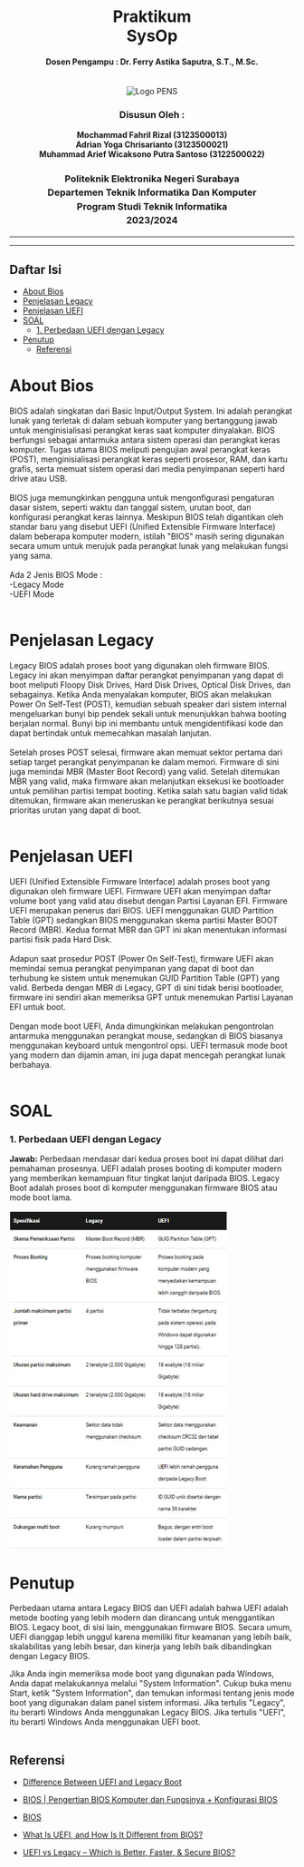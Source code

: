 <div align="center">
  <h1 style="text-align: center;font-weight: bold">Praktikum<br>SysOp</h1>
  <h4 style="text-align: center;">Dosen Pengampu : Dr. Ferry Astika Saputra, S.T., M.Sc.</h4>
</div>
<br />
<div align="center">
  <img src="https://upload.wikimedia.org/wikipedia/id/4/44/Logo_PENS.png" alt="Logo PENS">
  <h3 style="text-align: center;">Disusun Oleh : </h3>
  <p style="text-align: center;">
    <strong>Mochammad Fahril Rizal (3123500013)</strong><br>
    <strong>Adrian Yoga Chrisarianto (3123500021)</strong><br>
    <strong>Muhammad Arief Wicaksono Putra Santoso (3122500022)</strong>
  </p>

<h3 style="text-align: center;line-height: 1.5">Politeknik Elektronika Negeri Surabaya<br>Departemen Teknik Informatika Dan Komputer<br>Program Studi Teknik Informatika<br>2023/2024</h3>
  <hr><hr>
</div>

## Daftar Isi
- [About Bios](#about-bios)
- [Penjelasan Legacy](#penjelasan-legacy)
- [Penjelasan UEFI](#penjelasan-uefi)
- [SOAL](#soal)
    - [1. Perbedaan UEFI dengan Legacy](#1-perbedaan-uefi-dengan-legacy)
- [Penutup](#penutup)
  - [Referensi](#referensi)

# About Bios
BIOS adalah singkatan dari Basic Input/Output System. Ini adalah perangkat lunak yang terletak di dalam sebuah komputer yang bertanggung jawab untuk menginisialisasi perangkat keras saat komputer dinyalakan. BIOS berfungsi sebagai antarmuka antara sistem operasi dan perangkat keras komputer. Tugas utama BIOS meliputi pengujian awal perangkat keras (POST), menginisialisasi perangkat keras seperti prosesor, RAM, dan kartu grafis, serta memuat sistem operasi dari media penyimpanan seperti hard drive atau USB. <br><br>
 BIOS juga memungkinkan pengguna untuk mengonfigurasi pengaturan dasar sistem, seperti waktu dan tanggal sistem, urutan boot, dan konfigurasi perangkat keras lainnya. Meskipun BIOS telah digantikan oleh standar baru yang disebut UEFI (Unified Extensible Firmware Interface) dalam beberapa komputer modern, istilah "BIOS" masih sering digunakan secara umum untuk merujuk pada perangkat lunak yang melakukan fungsi yang sama. <br><br>
 Ada 2 Jenis BIOS Mode : <br>
 -Legacy Mode <br>
 -UEFI Mode <br><br>

 # Penjelasan Legacy
 Legacy BIOS adalah proses boot yang digunakan oleh firmware BIOS. Legacy ini akan menyimpan daftar perangkat penyimpanan yang dapat di boot meliputi Floopy Disk Drives, Hard Disk Drives, Optical Disk Drives, dan sebagainya. Ketika Anda menyalakan komputer, BIOS akan melakukan Power On Self-Test (POST), kemudian sebuah speaker dari sistem internal mengeluarkan bunyi bip pendek sekali untuk menunjukkan bahwa booting berjalan normal. Bunyi bip ini membantu untuk mengidentifikasi kode dan dapat bertindak untuk memecahkan masalah lanjutan.<br><br>
 Setelah proses POST selesai, firmware akan memuat sektor pertama dari setiap target perangkat penyimpanan ke dalam memori. Firmware di sini juga memindai MBR (Master Boot Record) yang valid. Setelah ditemukan MBR yang valid, maka firmware akan melanjutkan eksekusi ke bootloader untuk pemilihan partisi tempat booting. Ketika salah satu bagian valid tidak ditemukan, firmware akan meneruskan ke perangkat berikutnya sesuai prioritas urutan yang dapat di boot.<br><br>

# Penjelasan UEFI
UEFI (Unified Extensible Firmware Interface) adalah proses boot yang digunakan oleh firmware UEFI. Firmware UEFI akan menyimpan daftar volume boot yang valid atau disebut dengan Partisi Layanan EFI. Firmware UEFI merupakan penerus dari BIOS. UEFI menggunakan GUID Partition Table (GPT) sedangkan BIOS menggunakan skema partisi Master BOOT Record (MBR). Kedua format MBR dan GPT ini akan menentukan informasi partisi fisik pada Hard Disk.<br><br>
Adapun saat prosedur POST (Power On Self-Test), firmware UEFI akan memindai semua perangkat penyimpanan yang dapat di boot dan terhubung ke sistem untuk menemukan GUID Partition Table (GPT) yang valid. Berbeda dengan MBR di Legacy, GPT di sini tidak berisi bootloader, firmware ini sendiri akan memeriksa GPT untuk menemukan Partisi Layanan EFI untuk boot.<br><br>
Dengan mode boot UEFI, Anda dimungkinkan melakukan pengontrolan antarmuka menggunakan perangkat mouse, sedangkan di BIOS biasanya menggunakan keyboard untuk mengontrol opsi. UEFI termasuk mode boot yang modern dan dijamin aman, ini juga dapat mencegah perangkat lunak berbahaya.<br><br>

# SOAL
### 1. Perbedaan UEFI dengan Legacy
**Jawab:**
Perbedaan mendasar dari kedua proses boot ini dapat dilihat dari pemahaman prosesnya. UEFI adalah proses booting di komputer modern yang memberikan kemampuan fitur tingkat lanjut daripada BIOS. Legacy Boot adalah proses boot di komputer menggunakan firmware BIOS atau mode boot lama.

![Tabel](assets/img/Tabel.jpeg)

# Penutup

Perbedaan utama antara Legacy BIOS dan UEFI adalah bahwa UEFI adalah metode booting yang lebih modern dan dirancang untuk menggantikan BIOS. Legacy boot, di sisi lain, menggunakan firmware BIOS. Secara umum, UEFI dianggap lebih unggul karena memiliki fitur keamanan yang lebih baik, skalabilitas yang lebih besar, dan kinerja yang lebih baik dibandingkan dengan Legacy BIOS.

Jika Anda ingin memeriksa mode boot yang digunakan pada Windows, Anda dapat melakukannya melalui "System Information". Cukup buka menu Start, ketik "System Information", dan temukan informasi tentang jenis mode boot yang digunakan dalam panel sistem informasi. Jika tertulis "Legacy", itu berarti Windows Anda menggunakan Legacy BIOS. Jika tertulis "UEFI", itu berarti Windows Anda menggunakan UEFI boot.<br><br>

## Referensi
- [Difference Between UEFI and Legacy Boot](https://pediaa.com/difference-between-uefi-and-legacy-boot/)

- [BIOS | Pengertian BIOS Komputer dan Fungsinya + Konfigurasi BIOS](https://www.advernesia.com/blog/komputer/bios/#D)

- [BIOS](https://teknogram.id/kamus/bios/)

- [What Is UEFI, and How Is It Different from BIOS?](https://www.howtogeek.com/56958/htg-explains-how-uefi-will-replace-the-bios/)

- [UEFI vs Legacy – Which is Better, Faster, & Secure BIOS?](https://computermesh.com/uefi-vs-legacy/)
